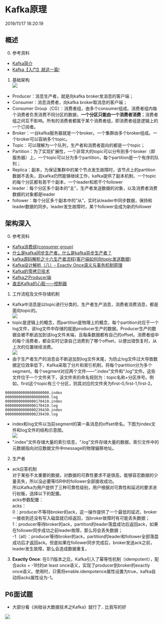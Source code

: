 # Kafka原理 #
2019/11/17 18:20:19 

## 概述 ##
0. 参考资料
 - [Kafka简介](https://www.cnblogs.com/BYRans/p/6054930.html)
 - [Kafka【入门】就这一篇!](https://mp.weixin.qq.com/s/opAYVXIJoy4tCWaPcX5u6g)
1. 基础架构  
![](https://i.imgur.com/IeQLJ1V.png)  
 - Producer：消息生产者，就是向kafka broker发消息的客户端；
 - Consumer：消息消费者，向kafka broker取消息的客户端；
 - Consumer Group（CG）：消费者组，由多个consumer组成。消费者组内每个消费者负责消费不同分区的数据，**一个分区只能由一个消费者消费**；消费者组之间互不影响。所有的消费者都属于某个消费者组，即消费者组是逻辑上的一个订阅者。
 - Broker：一台kafka服务器就是一个broker。一个集群由多个broker组成。一个broker可以容纳多个topic。
 - Topic：可以理解为一个队列，生产者和消费者面向的都是一个topic；
 - Partition：为了实现扩展性，一个非常大的topic可以分布到多个broker（即服务器）上，一个topic可以分为多个partition，每个partition是一个有序的队列；
 - Replica：副本，为保证集群中的某个节点发生故障时，该节点上的partition数据不丢失，且kafka仍然能够继续工作，kafka提供了副本机制，一个topic的每个分区都有若干个副本，一个leader和若干个follower
 - leader：每个分区多个副本的“主”，生产者发送数据的对象，以及消费者消费数据的对象都是leader
 - follower：每个分区多个副本中的“从”，实时从leader中同步数据，保持和leader数据的同步。leader发生故障时，某个follower会成为新的follower

## 架构深入 ##
0. 参考资料
 - [Kafka消费组(consumer group)](https://www.cnblogs.com/huxi2b/p/6223228.html)
 - [什么是kafka同步生产者，什么是kafka异步生产者？](https://www.cnblogs.com/zlslch/p/6764742.html)
 - [kafka源码解析之十六生产者流程(客户端如何向topic发送数据)](https://blog.csdn.net/wl044090432/article/details/51124779)
 - [Kafka设计解析（八）- Exactly Once语义与事务机制原理](https://www.cnblogs.com/jasongj/p/7912348.html)
 - [Kafka的零拷贝技术](https://www.jianshu.com/p/835ec2d4c170)
 - [Kafka之Producer端](https://www.jianshu.com/u/81c228fd747c)
 - [直击Kafka的心脏——控制器](https://blog.csdn.net/u013256816/article/details/80865540)
1. 工作流程及文件存储机制  
 - Kafka中消息是以topic进行分类的，生产者生产消息，消费者消费消息，都是面向topic的。  
![](https://i.imgur.com/AItkADk.png)
 - topic是逻辑上的概念，而partition是物理上的概念，每个partition对应于一个log文件，该log文件中存储的就是producer生产的数据。Producer生产的数据会被不断追加到该log文件末端，且每条数据都有自己的offset。消费者组中的每个消费者，都会实时记录自己消费到了哪个offset，以便出错恢复时，从上次的位置继续消费。  
![](https://i.imgur.com/cOOpfHH.png)
 - 由于生产者生产的消息会不断追加到log文件末尾，为防止log文件过大导致数据定位效率低下，Kafka采取了分片和索引机制，将每个partition分为多个segment。每个segment对应两个文件——“.index”文件和“.log”文件。这些文件位于一个文件夹下，该文件夹的命名规则为：topic名称+分区序号。例如，first这个topic有三个分区，则其对应的文件夹为first-0,first-1,first-2。  

 ```
00000000000000000000.index
00000000000000000000.log
00000000000000170410.index
00000000000000170410.log
00000000000000239430.index
00000000000000239430.log
 ```
 - index和log文件以当前segment的第一条消息的offset命名。下图为index文件和log文件的结构示意图。  
![](https://i.imgur.com/HsaM2FF.png)
 - “.index”文件存储大量的索引信息，“.log”文件存储大量的数据，索引文件中的元数据指向对应数据文件中message的物理偏移地址。
2. 生产者
 - ack应答机制  
对于某些不太重要的数据，对数据的可靠性要求不是很高，能够容忍数据的少量丢失，所以没必要等ISR中的follower全部接收成功。  
所以Kafka为用户提供了三种可靠性级别，用户根据对可靠性和延迟的要求进行权衡，选择以下的配置。  
acks参数配置：  
acks：  
0：producer不等待broker的ack，这一操作提供了一个最低的延迟，broker一接收到还没有写入磁盘就已经返回，当broker故障时有可能丢失数据；  
1：producer等待broker的ack，partition的leader落盘成功后返回ack，如果在follower同步成功之前leader故障，那么将会丢失数据；  
-1（all）：producer等待broker的ack，partition的leader和follower全部落盘成功后才返回ack。但是如果在follower同步完成后，broker发送ack之前，leader发生故障，那么会造成数据重复。
3. **Exactly Once**: 在0.11版本之后，Kafka引入了幂等性机制（idempotent），配合acks = -1时的at least once语义，实现了producer到broker的exactly once语义。使用时，只需将enable.idempotence属性设置为true，kafka自动将acks属性设为-1。

## P6面试题 ##

- 大部分看《尚硅谷大数据技术之Kafka》就行了.. 比我写的好

![](https://i.imgur.com/DSpBRe8.png)